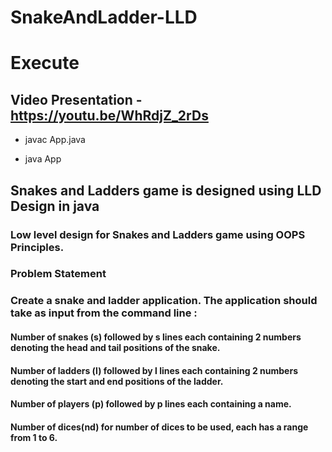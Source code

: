# SnakeAndLadder-LLD
# Execute

## Video Presentation - https://youtu.be/WhRdjZ_2rDs

* javac App.java 

* java App

## Snakes and Ladders game is designed using LLD Design in java


### Low level design for Snakes and Ladders game using OOPS Principles.

### Problem Statement

### Create a snake and ladder application. The application should take as input from the command line :

#### Number of snakes (s) followed by s lines each containing 2 numbers denoting the head and tail positions of the snake.
#### Number of ladders (l) followed by l lines each containing 2 numbers denoting the start and end positions of the ladder.
#### Number of players (p) followed by p lines each containing a name.
#### Number of dices(nd) for number of dices to be used, each has a range from 1 to 6.
